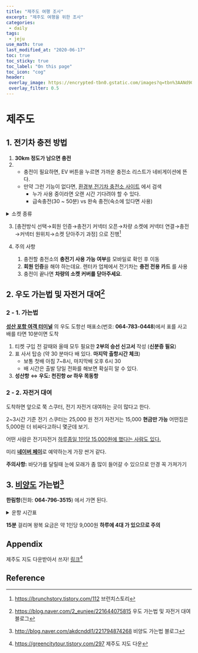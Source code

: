 ```yaml
---
title: "제주도 여행 조사"
excerpt: "제주도 여행을 위한 조사"
categories:
 - daily
tags:
 - jeju
use_math: true
last_modified_at: "2020-06-17"
toc: true
toc_sticky: true
toc_label: "On this page"
toc_icon: "cog"
header:
 overlay_image: https://encrypted-tbn0.gstatic.com/images?q=tbn%3AANd9GcRdjfChGV-L19BsVhepBO1aXZYtHhBj06vPgooa8EpkMiKEPkVK&usqp=CAU
 overlay_filter: 0.5
---
```


# 제주도



## 1. 전기차 충전 방법

1. **30km 정도가 남으면 충전** 
2. - 충전이 필요하면, EV 버튼을 누르면 가까운 충전소 리스트가 네비게이션에 뜬다. 
   - 만약 그런 기능이 없다면, [환경부 전기차 충전소 사이트](http://www.ev.or.kr) 에서 검색
     - 누가 사용 중이라면 오랜 시간 기다려야 할 수 있다.
     - 급속충전(30 ~ 50분) vs 완속 충전(숙소에 있다면 사용)
<details> <summary> 소켓 종류 </summary>
<img src="https://t1.daumcdn.net/cfile/tistory/991006335993C9C108" width="500">
<img src="https://t1.daumcdn.net/cfile/tistory/9934F6335993C9C11E" width="800">
    <figcaption> <a href="https://t1.daumcdn.net/cfile/tistory/9934F6335993C9C11E"> 링크 </a> </figcaption>
</details>

3. [충전방식 선택→회원 인증→충전기 커넥터 오픈→차량 소켓에 커넥터 연결→충전→커넥터 원위치→소켓 닫아주기 과정] 으로 진행[^1]
4. 주의 사항

   1. 충전할 충전소의 **충전기 사용 가능 여부**를 모바일로 확인 후 이동
   2. **회원 인증**을 해야 하는데요. 렌터카 업체에서 전기차는 **충전 전용 카드** 를 사용
   3. 충전이 끝나면 **차량의 소켓 커버를 닫아주세요**. 



## 2. 우도 가는법 및 자전거 대여[^2]

### 2 - 1. 가는법

[**성산 포항 여객 터미널**](http://naver.me/FiWvp9DZ) 의 우도 도항선 매표소(번호: **064-783-0448**)에서 표를 사고 배를 타면 10분이면 도착

1. 티켓 구입 전 갈때와 올때 모두 필요한 **2부의 승선 신고서** 작성 (**신분증 필요**)
2. 표 사서 탑승 (약 30 분마다 배 있다. **마지막 출항시간 체크**)
   * 보통 첫배 아침 7~8시, 마지막배 오후 6시 30 
   * 배 시간은 출발 당일 전화를 해보면 확실히 알 수 있다.
3. **성산항**  $\Longleftrightarrow$ **우도: 천진항 or 하우 목동항**

### 2 - 2. 자전거 대여

도착하면 앞으로 쭉 스쿠터, 전기 자전거 대여하는 곳이 많다고 한다.

2~3시간 기준 전기 스쿠터는 25,000 원 전기 자전거는 15,000 **현금만 가능** 어떤집은 5,000원 더 비싸다고하니 몇군데 보기.

어떤 사람은 전기자전거 [하루종일 1인당 15,000원에 했다는 사람도 있다.](https://blog.naver.com/dyzzang927/221931032475)

미리 [**네이버 페이**](https://smartstore.naver.com/cjnangman_udo/products/4621853995)로  예약하는게 가장 싼거 같다. 

**주의사항:** 바닷가를 달릴때 눈에 모래가 좀 많이 들어갈 수 있으므로 안경 꼭 가져가기



## 3. [비양도](http://naver.me/xtb4BjLE) 가는법[^4]

**한림항**(전화: **064-796-3515**) 에서 가면 된다.

<details> <summary> 운항 시간표 </summary>
    <img src="https://t1.daumcdn.net/cfile/tistory/9974FF4A5DC8BCC60F" width="500">
</details>

**15분** 걸리며 왕복 요금은 약 1인당 9,000원 **하루에 4대 가 있으므로 주의**



## Appendix

제주도 지도 다운받아서 쓰자! [링크](https://greencitytour.tistory.com/297)[^3]



## Reference

[^1]: https://brunchstory.tistory.com/112 브런치스토리

[^2]: https://blog.naver.com/2_eunjee/221644075815 우도 가는법 및 자전거 대여 블로그

[^3]: https://greencitytour.tistory.com/297 제주도 지도 다운
[^4]: http://blog.naver.com/akdcnddl1/221794874268 비양도 가는법 블로그
